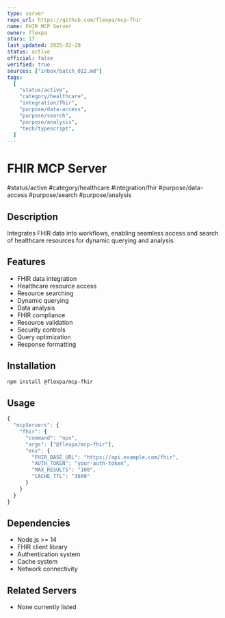 ```yaml
---
type: server
repo_url: https://github.com/flexpa/mcp-fhir
name: FHIR MCP Server
owner: flexpa
stars: 17
last_updated: 2025-02-28
status: active
official: false
verified: true
sources: ["inbox/batch_012.md"]
tags:
  [
    "status/active",
    "category/healthcare",
    "integration/fhir",
    "purpose/data-access",
    "purpose/search",
    "purpose/analysis",
    "tech/typescript",
  ]
---
```


# FHIR MCP Server

#status/active #category/healthcare #integration/fhir #purpose/data-access #purpose/search #purpose/analysis

## Description

Integrates FHIR data into workflows, enabling seamless access and search of healthcare resources for dynamic querying and analysis.

## Features

- FHIR data integration
- Healthcare resource access
- Resource searching
- Dynamic querying
- Data analysis
- FHIR compliance
- Resource validation
- Security controls
- Query optimization
- Response formatting

## Installation

```bash
npm install @flexpa/mcp-fhir
```

## Usage

```javascript
{
  "mcpServers": {
    "fhir": {
      "command": "npx",
      "args": ["@flexpa/mcp-fhir"],
      "env": {
        "FHIR_BASE_URL": "https://api.example.com/fhir",
        "AUTH_TOKEN": "your-auth-token",
        "MAX_RESULTS": "100",
        "CACHE_TTL": "3600"
      }
    }
  }
}
```

## Dependencies

- Node.js >= 14
- FHIR client library
- Authentication system
- Cache system
- Network connectivity

## Related Servers

- None currently listed
